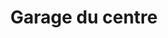 ---
title: "Garage du centre"
url: /dun-le-palestel/garage-du-centre/
shop: réparation de voitures
---